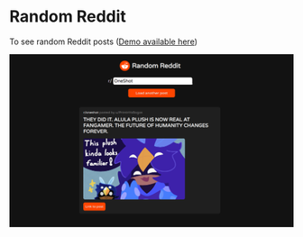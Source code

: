 # Random Reddit
To see random Reddit posts (<a href="https://str4ky.github.io/randomReddit" target="_blank">Demo available here</a>)

<img src="assets/img/preview.png" alt="Preview"/>
